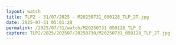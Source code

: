 ```yaml
---
layout: watch
title: TLP2 - 31/07/2025 - M20250731_050128_TLP_2T.jpg
date: 2025-07-31 05:01:28
permalink: /2025/07/31/watch/M20250731_050128_TLP_2
capture: TLP2/2025/202507/20250730/M20250731_050128_TLP_2T.jpg
---
```

